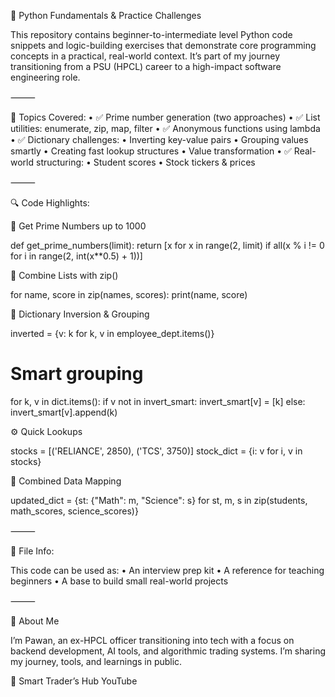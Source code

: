 

📘 Python Fundamentals & Practice Challenges

This repository contains beginner-to-intermediate level Python code snippets and logic-building exercises that demonstrate core programming concepts in a practical, real-world context. It’s part of my journey transitioning from a PSU (HPCL) career to a high-impact software engineering role.

⸻

🧠 Topics Covered:
	•	✅ Prime number generation (two approaches)
	•	✅ List utilities: enumerate, zip, map, filter
	•	✅ Anonymous functions using lambda
	•	✅ Dictionary challenges:
	•	Inverting key-value pairs
	•	Grouping values smartly
	•	Creating fast lookup structures
	•	Value transformation
	•	✅ Real-world structuring:
	•	Student scores
	•	Stock tickers & prices

⸻

🔍 Code Highlights:

🔢 Get Prime Numbers up to 1000

def get_prime_numbers(limit):
    return [x for x in range(2, limit) if all(x % i != 0 for i in range(2, int(x**0.5) + 1))]

🧮 Combine Lists with zip()

for name, score in zip(names, scores):
    print(name, score)

🧠 Dictionary Inversion & Grouping

inverted = {v: k for k, v in employee_dept.items()}

# Smart grouping
for k, v in dict.items():
    if v not in invert_smart:
        invert_smart[v] = [k]
    else:
        invert_smart[v].append(k)

⚙️ Quick Lookups

stocks = [('RELIANCE', 2850), ('TCS', 3750)]
stock_dict = {i: v for i, v in stocks}

🎯 Combined Data Mapping

updated_dict = {st: {"Math": m, "Science": s} for st, m, s in zip(students, math_scores, science_scores)}


⸻

📁 File Info:

This code can be used as:
	•	An interview prep kit
	•	A reference for teaching beginners
	•	A base to build small real-world projects

⸻

🧔 About Me

I’m Pawan, an ex-HPCL officer transitioning into tech with a focus on backend development, AI tools, and algorithmic trading systems.
I’m sharing my journey, tools, and learnings in public.

🎥 Smart Trader’s Hub YouTube

